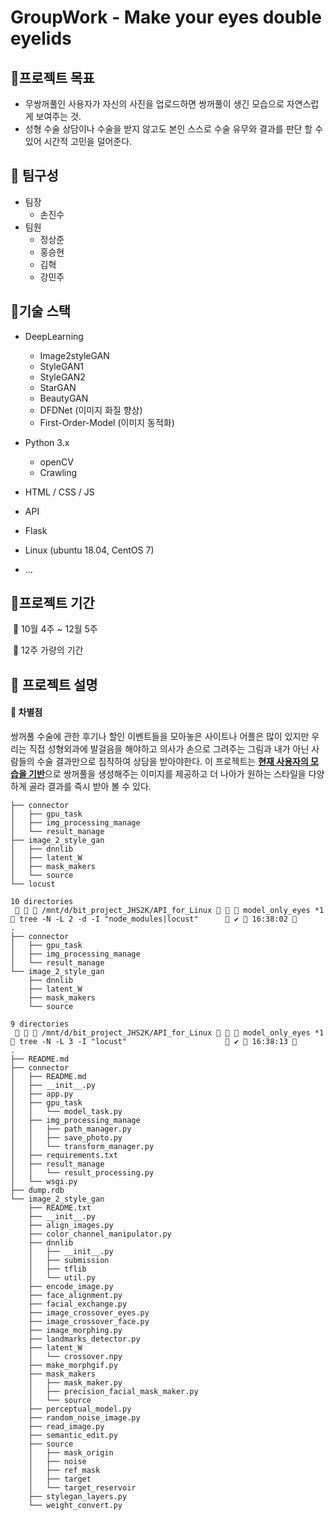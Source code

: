 # GroupWork - Make your eyes double eyelids



## 🔹프로젝트 목표 

- 무쌍꺼풀인 사용자가 자신의 사진을 업로드하면 쌍꺼풀이 생긴 모습으로 자연스럽게 보여주는 것.
- 성형 수술 상담이나 수술을 받지 않고도 본인 스스로 수술 유무와 결과를 판단 할 수 있어 시간적 고민을 덜어준다.


## 👋 팀구성

- 팀장
  - 손진수
- 팀원
  - 정상준 
  - 홍승현
  - 김혁
  - 강민주



## 🔶기술 스택

- DeepLearning

  - Image2styleGAN
  - StyleGAN1
  - StyleGAN2
  - StarGAN
  - BeautyGAN
  - DFDNet (이미지 화질 향상)
  - First-Order-Model (이미지 동적화)
    

- Python 3.x

  - openCV
  - Crawling
    

- HTML / CSS / JS

- API

- Flask

- Linux (ubuntu 18.04, CentOS 7)

- ...

  

## 🔶프로젝트 기간

​	🔶 10월 4주 ~ 12월 5주

​	🔶 12주 가량의 기간



## 📃 프로젝트 설명

#### 📢 차별점

쌍꺼풀 수술에 관한 후기나 할인 이벤트들을 모아놓은 사이트나 어플은 많이 있지만 우리는 직접 성형외과에 발걸음을 해야하고 의사가 손으로 그려주는 그림과 내가 아닌 사람들의 수술 결과만으로 짐작하여 상담을 받아야한다. 이 프로젝트는 <u>**현재 사용자의 모습을 기반**</u>으로 쌍꺼풀을 생성해주는 이미지를 제공하고 더 나아가 원하는 스타일을 다양하게 골라 결과를 즉시 받아 볼 수 있다.


```
├── connector
│   ├── gpu_task
│   ├── img_processing_manage
│   └── result_manage
├── image_2_style_gan
│   ├── dnnlib
│   ├── latent_W
│   ├── mask_makers
│   └── source
└── locust

10 directories
    /mnt/d/bit_project_JHS2K/API_for_Linux    model_only_eyes *1  tree -N -L 2 -d -I "node_modules|locust"       ✔  16:38:02  
.
├── connector
│   ├── gpu_task
│   ├── img_processing_manage
│   └── result_manage
└── image_2_style_gan
    ├── dnnlib
    ├── latent_W
    ├── mask_makers
    └── source

9 directories
    /mnt/d/bit_project_JHS2K/API_for_Linux    model_only_eyes *1  tree -N -L 3 -I "locust"                       ✔  16:38:13  
.
├── README.md
├── connector
│   ├── README.md
│   ├── __init__.py
│   ├── app.py
│   ├── gpu_task
│   │   └── model_task.py
│   ├── img_processing_manage
│   │   ├── path_manager.py
│   │   ├── save_photo.py
│   │   └── transform_manager.py
│   ├── requirements.txt
│   ├── result_manage
│   │   └── result_processing.py
│   └── wsgi.py
├── dump.rdb
└── image_2_style_gan
    ├── README.txt
    ├── __init__.py
    ├── align_images.py
    ├── color_channel_manipulator.py
    ├── dnnlib
    │   ├── __init__.py
    │   ├── submission
    │   ├── tflib
    │   └── util.py
    ├── encode_image.py
    ├── face_alignment.py
    ├── facial_exchange.py
    ├── image_crossover_eyes.py
    ├── image_crossover_face.py
    ├── image_morphing.py
    ├── landmarks_detector.py
    ├── latent_W
    │   └── crossover.npy
    ├── make_morphgif.py
    ├── mask_makers
    │   ├── mask_maker.py
    │   ├── precision_facial_mask_maker.py
    │   └── source
    ├── perceptual_model.py
    ├── random_noise_image.py
    ├── read_image.py
    ├── semantic_edit.py
    ├── source
    │   ├── mask_origin
    │   ├── noise
    │   ├── ref_mask
    │   ├── target
    │   └── target_reservoir
    ├── stylegan_layers.py
    └── weight_convert.py
```
